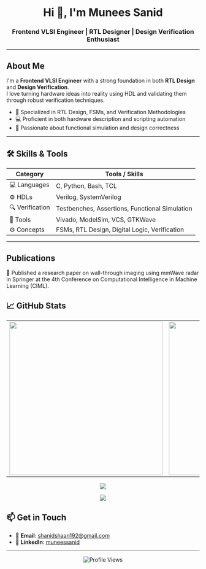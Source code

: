 <h1 align="center">Hi 👋, I'm Munees Sanid</h1>
<h3 align="center">Frontend VLSI Engineer | RTL Designer | Design Verification Enthusiast</h3>

---

## About Me

I'm a **Frontend VLSI Engineer** with a strong foundation in both **RTL Design** and **Design Verification**.  
I love turning hardware ideas into reality using HDL and validating them through robust verification techniques.

- 🔬 Specialized in RTL Design, FSMs, and Verification Methodologies  
- 💻 Proficient in both hardware description and scripting automation  
- 🧪 Passionate about functional simulation and design correctness

---

## 🛠️ Skills & Tools

| Category         | Tools / Skills |
|------------------|----------------|
| 💻 Languages      | C, Python, Bash, TCL |
| ⚙️ HDLs           | Verilog, SystemVerilog |
| 🔍 Verification   | Testbenches, Assertions, Functional Simulation |
| 🧰 Tools          | Vivado, ModelSim, VCS, GTKWave |
| ⚙️ Concepts       | FSMs, RTL Design, Digital Logic, Verification |

---

## Publications 
📡 Published a research paper on wall-through imaging using mmWave radar in Springer at the 4th Conference on Computational Intelligence in Machine Learning (CIML).

## 📈 GitHub Stats

<table>
  <tr>
    <td>
      <img src="https://github-readme-stats.vercel.app/api?username=Munees-Sanid&show_icons=true&hide_title=true&count_private=true&theme=tokyonight&hide_rank=true" width="400"/>
    </td>
    <td>
      <img src="https://github-readme-stats.vercel.app/api/top-langs/?username=Munees-Sanid&layout=compact&theme=tokyonight&langs_count=10&hide_border=false" width="400"/>
    </td>
  </tr>
</table>






<p align="center">
  <img src="https://streak-stats.demolab.com/?user=Munees-Sanid&theme=tokyonight&hide_border=false" >
</p>

<p align="center">
<img src="https://github-readme-activity-graph.vercel.app/graph?username=Munees-Sanid&bg_color=000000&color=00FF00&line=00FF00&point=FFFFFF&area=true">


</p>


## 📫 Get in Touch

- 📧 **Email**: shanidshaan192@gmail.com  
- 💼 **LinkedIn**: [muneessanid](https://www.linkedin.com/in/muneessanid/)

---

<p align="center">
  <img src="https://komarev.com/ghpvc/?username=Munees-Sanid&label=Profile%20Views&color=blueviolet&style=flat-square" alt="Profile Views" />
</p>
